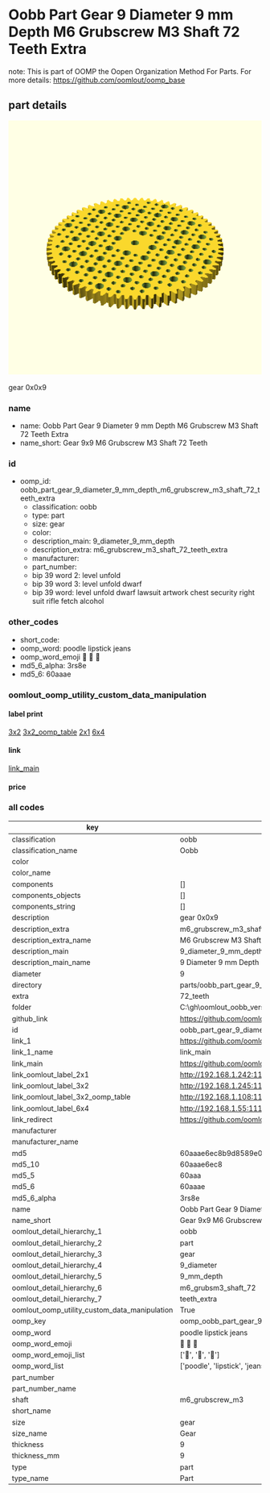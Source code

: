 # Oobb Part Gear 9 Diameter 9 mm Depth M6 Grubscrew M3 Shaft 72 Teeth Extra  

note: This is part of OOMP the Oopen Organization Method For Parts. For more details: https://github.com/oomlout/oomp_base

##  part details
  

[![](3dpr.png)](3dpr.png)

gear 0x0x9



### name
* name: Oobb Part Gear 9 Diameter 9 mm Depth M6 Grubscrew M3 Shaft 72 Teeth Extra
* name_short: Gear 9x9 M6 Grubscrew M3 Shaft 72 Teeth
### id
* oomp_id: oobb_part_gear_9_diameter_9_mm_depth_m6_grubscrew_m3_shaft_72_teeth_extra
  * classification: oobb
  * type: part
  * size: gear
  * color: 
  * description_main: 9_diameter_9_mm_depth
  * description_extra: m6_grubscrew_m3_shaft_72_teeth_extra
  * manufacturer: 
  * part_number: 
  * bip 39 word 2: level unfold
  * bip 39 word 3: level unfold dwarf
  * bip 39 word: level unfold dwarf lawsuit artwork chest security right suit rifle fetch alcohol

### other_codes
* short_code: 
* oomp_word: poodle lipstick jeans
* oomp_word_emoji :poodle: :lipstick: :jeans:
* md5_6_alpha: 3rs8e
* md5_6: 60aaae






### oomlout_oomp_utility_custom_data_manipulation
#### label print
[3x2](http://192.168.1.245:1112/?label=oomp%203rs8e)
[3x2_oomp_table](http://192.168.1.108:1112/?label=oomp%203rs8e)
[2x1](http://192.168.1.242:1112/?label=oomp%203rs8e)
[6x4](http://192.168.1.55:1112/?label=oomp%203rs8e)    

#### link

[link_main](https://github.com/oomlout/oomlout_oobb_version_4_generated_parts/tree/main/navigation_oomp/oobb/part/gear/9_diameter_9_mm_depth/m6_grubscrew_m3_shaft_72_teeth_extra/part)                              

#### price







### all codes 
| key | value |  
| --- | --- |  
| classification | oobb |  
| classification_name | Oobb |  
| color |  |  
| color_name |  |  
| components | [] |  
| components_objects | [] |  
| components_string | [] |  
| description | gear 0x0x9 |  
| description_extra | m6_grubscrew_m3_shaft_72_teeth_extra |  
| description_extra_name | M6 Grubscrew M3 Shaft 72 Teeth Extra |  
| description_main | 9_diameter_9_mm_depth |  
| description_main_name | 9 Diameter 9 mm Depth |  
| diameter | 9 |  
| directory | parts/oobb_part_gear_9_diameter_9_mm_depth_m6_grubscrew_m3_shaft_72_teeth_extra |  
| extra | 72_teeth |  
| folder | C:\gh\oomlout_oobb_version_4_generated_parts\parts\oobb_part_gear_9_diameter_9_mm_depth_m6_grubscrew_m3_shaft_72_teeth_extra |  
| github_link | https://github.com/oomlout/oomlout_oomp_part_src/tree/main/parts/oobb_part_gear_9_diameter_9_mm_depth_m6_grubscrew_m3_shaft_72_teeth_extra |  
| id | oobb_part_gear_9_diameter_9_mm_depth_m6_grubscrew_m3_shaft_72_teeth_extra |  
| link_1 | https://github.com/oomlout/oomlout_oobb_version_4_generated_parts/tree/main/navigation_oomp/oobb/part/gear/9_diameter_9_mm_depth/m6_grubscrew_m3_shaft_72_teeth_extra/part |  
| link_1_name | link_main |  
| link_main | https://github.com/oomlout/oomlout_oobb_version_4_generated_parts/tree/main/navigation_oomp/oobb/part/gear/9_diameter_9_mm_depth/m6_grubscrew_m3_shaft_72_teeth_extra/part |  
| link_oomlout_label_2x1 | http://192.168.1.242:1112/?label=oomp%203rs8e |  
| link_oomlout_label_3x2 | http://192.168.1.245:1112/?label=oomp%203rs8e |  
| link_oomlout_label_3x2_oomp_table | http://192.168.1.108:1112/?label=oomp%203rs8e |  
| link_oomlout_label_6x4 | http://192.168.1.55:1112/?label=oomp%203rs8e |  
| link_redirect | https://github.com/oomlout/oomlout_oobb_version_4_generated_parts/tree/main/parts/oobb_gear_09_09_ex_72_teeth_sh_m6_grubscrew_m3 |  
| manufacturer |  |  
| manufacturer_name |  |  
| md5 | 60aaae6ec8b9d8589e0697e2897b4c05 |  
| md5_10 | 60aaae6ec8 |  
| md5_5 | 60aaa |  
| md5_6 | 60aaae |  
| md5_6_alpha | 3rs8e |  
| name | Oobb Part Gear 9 Diameter 9 mm Depth M6 Grubscrew M3 Shaft 72 Teeth Extra |  
| name_short | Gear 9x9 M6 Grubscrew M3 Shaft 72 Teeth |  
| oomlout_detail_hierarchy_1 | oobb |  
| oomlout_detail_hierarchy_2 | part |  
| oomlout_detail_hierarchy_3 | gear |  
| oomlout_detail_hierarchy_4 | 9_diameter |  
| oomlout_detail_hierarchy_5 | 9_mm_depth |  
| oomlout_detail_hierarchy_6 | m6_grubsm3_shaft_72 |  
| oomlout_detail_hierarchy_7 | teeth_extra |  
| oomlout_oomp_utility_custom_data_manipulation | True |  
| oomp_key | oomp_oobb_part_gear_9_diameter_9_mm_depth_m6_grubscrew_m3_shaft_72_teeth_extra |  
| oomp_word | poodle lipstick jeans |  
| oomp_word_emoji | :poodle: :lipstick: :jeans: |  
| oomp_word_emoji_list | [':poodle:', ':lipstick:', ':jeans:'] |  
| oomp_word_list | ['poodle', 'lipstick', 'jeans'] |  
| part_number |  |  
| part_number_name |  |  
| shaft | m6_grubscrew_m3 |  
| short_name |  |  
| size | gear |  
| size_name | Gear |  
| thickness | 9 |  
| thickness_mm | 9 |  
| type | part |  
| type_name | Part |  
